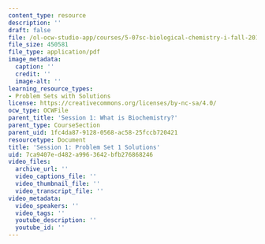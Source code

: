 ```yaml
---
content_type: resource
description: ''
draft: false
file: /ol-ocw-studio-app/courses/5-07sc-biological-chemistry-i-fall-2013/7ca9407ed482a9963642bfb276868246_MIT5_07SCF13_Pset1_soln.pdf
file_size: 450581
file_type: application/pdf
image_metadata:
  caption: ''
  credit: ''
  image-alt: ''
learning_resource_types:
- Problem Sets with Solutions
license: https://creativecommons.org/licenses/by-nc-sa/4.0/
ocw_type: OCWFile
parent_title: 'Session 1: What is Biochemistry?'
parent_type: CourseSection
parent_uid: 1fc4da87-9128-0568-ac58-25fccb720421
resourcetype: Document
title: 'Session 1: Problem Set 1 Solutions'
uid: 7ca9407e-d482-a996-3642-bfb276868246
video_files:
  archive_url: ''
  video_captions_file: ''
  video_thumbnail_file: ''
  video_transcript_file: ''
video_metadata:
  video_speakers: ''
  video_tags: ''
  youtube_description: ''
  youtube_id: ''
---
```

